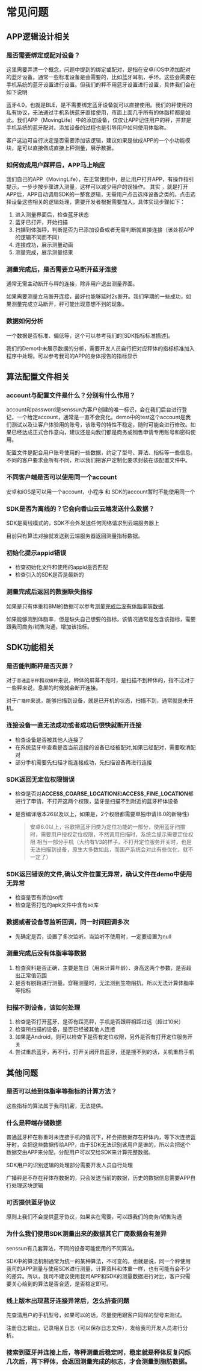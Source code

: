 # 常见问题

## APP逻辑设计相关

### 是否需要绑定或配对设备？

这里需要弄清一个概念，问题中提到的绑定或配对，是指在安卓/iOS中添加配对的蓝牙设备。通常一些标准设备是会需要的，比如蓝牙耳机，手环。这些会需要在手机系统的蓝牙设置进行设置。但我们的秤不用蓝牙设置进行设置，具体我们会在如下说明

蓝牙4.0，也就是BLE，是不需要绑定蓝牙设备就可以直接使用。我们的秤使用的私有协议，无法通过手机系统蓝牙直接使用，市面上面几乎所有的体脂秤都是如此。我们APP（MovingLife）中的添加设备，仅仅让APP记住用户的秤，并非是手机系统的蓝牙配对。添加设备的过程也是引导用户如何使用体脂称。

客户这边可自行决定是否需要添加该逻辑，建议如果是做成APP的一个小功能模块，是可以直接做成直接上秤测量，展示数据。

### 如何做成用户踩秤后，APP马上响应

我们自己的APP（MovingLife），在正常使用中，是让用户打开APP，有操作指引提示，一步步按步骤进入测量，这样可以减少用户的误操作。  其实 ，就是打开APP后，APP自动调用SDK的一整套逻辑，无需用户点击选择设备之类的。点击选择设备这些相关的逻辑处理，需要开发者根据需要加入。具体实现步骤如下：

1. 进入测量界面后，检查蓝牙状态
2. 蓝牙已打开，开始扫描
3. 扫描到体脂秤，判断是否为已添加设备或者无需判断就直接连接（该处视APP的逻辑不同而不同）
4. 连接成功，展示测量动画
5. 测量完成，展示测量结果

### 测量完成后，是否需要立马断开蓝牙连接

通常无需主动断开与秤的连接，除非用户退出测量界面。

如果需要测量立马断开连接，最好也能够延时2s断开。我们早期的一些成功，如果测量完成立马断开，秤可能出现意想不到的现象。

### 数据如何分析

一个数据是否标准、偏低等，这个可以参考我们的[SDK指标标准描述]。

我们的Demo中未展示数据的分析，需要开发人员自行把对应秤体的指标标准加入程序中处理。可以参考我司的APP的身体报告的指标显示



## 算法配置文件相关

### account与配置文件是什么？分别有什么作用？

account和password是senssun为客户创建的唯一标识，会在我们后台进行登记，一个给定account，通常是一直不会变化。demo中的test这个account是我们测试以及让客户体验用的账号，该账号的特性不稳定，随时可能会进行修改。如果已经达成正式合作意向，建议还是向我们都是商务或销售申请专用账号和密码使用。

配置文件是配合用户账号使用的一些数据，约定了型号、算法、指标等一些信息。不同的客户要求会所有不同，所以我们把客户定制化要求封装在该配置文件中。

### 不同客户端是否可以使用同一个account

安卓和iOS是可以用一个account，小程序 和 SDK的account暂时不能使用同一个

### SDK是否为离线的？它会向香山云云端发送什么数据？

SDK是离线模式的，SDK不会外发送任何网络请求到云端服务器上

目前只有算法对接就发送到云端服务器返回测量指标数据。



### 初始化提示appid错误

- 检查初始化文件和使用的appid是否匹配
- 检查引入的SDK是否是最新的

### 测量完成后返回的数据缺失指标

如果是只有体重和BMI的数据可以参考[测量完成后没有体脂率等数据](FAQ.md#测量完成后没有体脂率等数据).

如果能够测到体脂率，但是缺失自己想要的指标，该情况通常是包含该指标，需要跟我司商务/销售沟通，增加该指标。



## SDK功能相关

### 是否能判断秤是否灭屏？

对于`普通蓝牙秤`和`双模秤`来说，秤体的屏幕不亮时，是扫描不到秤体的，指不过对于一些秤来说，息屏的时候就会断开连接。



对于`广播秤`来说，能够扫描到设备，就是已开机的状态，扫描不到，通常就是未开机。

### 连接设备一直无法成功或者成功后很快就断开连接

- 检查设备是否被其他人连接了
- 在系统蓝牙中查看是否当前连接的设备已经被配对,如果已经配对，需要取消配对
- 部分手机需要先扫描才能连接成功，先扫描设备再进行连接

### SDK返回无定位权限错误

- 检查是否对**ACCESS_COARSE_LOCATION**和**ACCESS_FINE_LOCATION**都进行了申请，不打开这两个权限，蓝牙是扫描不到附近的蓝牙秤体设备

  

- 是否编译版本26以及以上，如果是，2个权限都需要单独申请(8.0的新特性)

  > 安卓6.0以上，谷歌把蓝牙归类为定位功能的一部分，使用蓝牙扫描时，需要用户授权定位权限，不然调用扫描时，系统会提示需要定位权限 相当一部分手机（大约有1/3的样子，不打开定位服务开关时，也是无法扫描到设备，原生大多数如此，而国产系统会对此有些优化，就不一定了）

### SDK返回错误的文件,确认文件位置无异常，确认文件在demo中使用无异常

- 检查是否有添加so库
- 检查是否打包的apk文件中含有so库

### 数据或者设备等监听回调，同一时间回调多次

- 先确定是否，设置了多次监听。当监听不使用时，一定要设置为null

  

### 测量完成后没有体脂率等数据

1. 检查资料是否正确，主要是生日（用来计算年龄）、身高这两个参数，是否超出正常值范围
2. 是否有脱鞋进行测量。穿鞋测量时，无法测到生物阻抗，所以无法计算体脂率等指标

### 扫描不到设备，该如何处理

1. 检查是否打开蓝牙、是否有踩亮秤，手机是否跟秤相距过远（超过10米）
2. 检查所扫描的设备，是否已经被其他人连接
3. 如果是Android，则可以检查下是否有定位权限，另外是否有打开定位服务开关
4. 尝试重启蓝牙，再不行，打开关闭开启蓝牙，还是搜不到的话，关机重启手机



## 其他问题

### 是否可以给到体脂率等指标的计算方法？

这些指标的算法属于我司机密，无法提供。

### 什么是秤端存储数据

普通蓝牙秤在称重时未连接手机的情况下，秤会把数据存在秤体内，等下次连接蓝牙时，会把这些数据传给APP，由于SDK无法识别该用户是谁的，所以会把这个数据交由APP来分配，分配用户可以交给SDK来计算完整数据。

SDK用户的识别逻辑的处理部分需要开发人员自行处理

广播秤是不存在秤体存数据的，只会发送当前的数据，历史的数据信息需要APP自行处理这块逻辑

### 可否提供蓝牙协议

原则上我们不会提供蓝牙协议，如果实在需要，可以跟我们的商务/销售沟通

### 为什么我们使用SDK测量出来的数据其它厂商数据会有差异

senssun有几套算法，不同的设备可能使用的不同算法。



SDK中的算法机制通常为统一的某种算法，不可变的。也就是说，同一个秤使用我司的APP测量与使用SDK进行测量，计算资料和体重一样，也有可能有会不少的差异。所以，我司不建议使用我司APP和SDK的测量数据进行对比，客户只需要关心给到的算法是否合适，是否稳定即可。

### 线上版本出现蓝牙连接异常后，怎么排查问题

先查清用户的手机型号，如果可以的话，尽量使用跟客户同样的型号来测试。

注册日志输出，记录相关日志（可以保存日志文件），发给我司开发人员进行分析。

### 搜索到蓝牙并连接上后，等秤测量后稳定时，稳定就是秤体反复闪烁几次后，再下秤体，会返回测量完成的标志，才会测量到脂肪数据。


